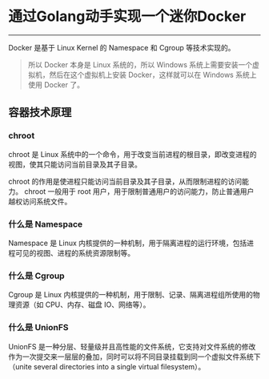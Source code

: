 # 通过Golang动手实现一个迷你Docker
---

Docker 是基于 Linux Kernel 的 Namespace 和 Cgroup 等技术实现的。
> 所以 Docker 本身是 Linux 系统的，所以 Windows 系统上需要安装一个虚拟机，然后在这个虚拟机上安装 Docker，这样就可以在 Windows 系统上使用 Docker 了。

## 容器技术原理
### chroot
chroot 是 Linux 系统中的一个命令，用于改变当前进程的根目录，即改变进程的视图，使其只能访问当前目录及其子目录。

chroot 的作用是使进程只能访问当前目录及其子目录，从而限制进程的访问能力。
chroot 一般用于 root 用户，用于限制普通用户的访问能力，防止普通用户越权访问系统文件。

### 什么是 Namespace
Namespace 是 Linux 内核提供的一种机制，用于隔离进程的运行环境，包括进程可见的视图、进程的系统资源限制等。

### 什么是 Cgroup
Cgroup 是 Linux 内核提供的一种机制，用于限制、记录、隔离进程组所使用的物理资源（如 CPU、内存、磁盘 IO、网络等）。

### 什么是 UnionFS
UnionFS 是一种分层、轻量级并且高性能的文件系统，它支持对文件系统的修改作为一次提交来一层层的叠加，同时可以将不同目录挂载到同一个虚拟文件系统下（unite several directories into a single virtual filesystem）。